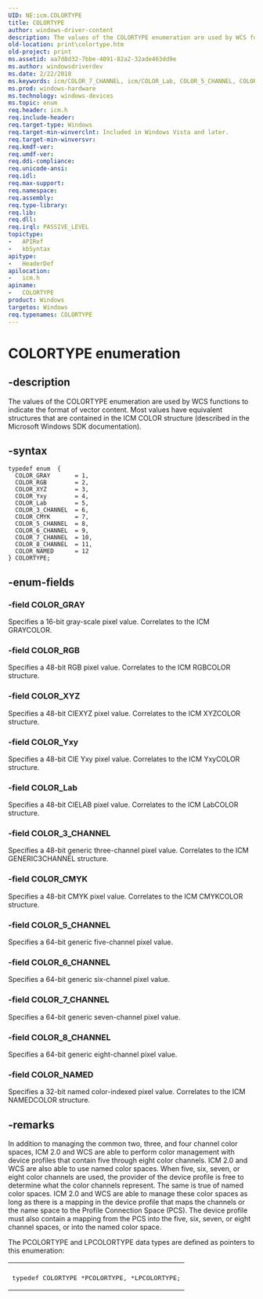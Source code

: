 ```yaml
---
UID: NE:icm.COLORTYPE
title: COLORTYPE
author: windows-driver-content
description: The values of the COLORTYPE enumeration are used by WCS functions to indicate the format of vector content. Most values have equivalent structures that are contained in the ICM COLOR structure (described in the Microsoft Windows SDK documentation).
old-location: print\colortype.htm
old-project: print
ms.assetid: aa7d8d32-7bbe-4091-82a2-32ade463dd9e
ms.author: windowsdriverdev
ms.date: 2/22/2018
ms.keywords: icm/COLOR_7_CHANNEL, icm/COLOR_Lab, COLOR_5_CHANNEL, COLOR_Lab, COLOR_GRAY, print.colortype, *PCOLORTYPE, icm/COLOR_3_CHANNEL, icm/COLOR_8_CHANNEL, icm/COLORTYPE, icm/COLOR_5_CHANNEL, icm/COLOR_Yxy, COLOR_RGB, COLOR_CMYK, COLORTYPE, COLOR_NAMED, icm/COLOR_CMYK, icm/COLOR_RGB, icm/COLOR_XYZ, COLOR_7_CHANNEL, icm/COLOR_6_CHANNEL, COLOR_6_CHANNEL, COLOR_3_CHANNEL, COLOR_Yxy, icm/COLOR_GRAY, COLORTYPE enumeration [Print Devices], icm/COLOR_NAMED, COLOR_8_CHANNEL, colorfnc_95cb2087-57a1-4d10-87b0-d90cd4da2f57.xml, COLOR_XYZ
ms.prod: windows-hardware
ms.technology: windows-devices
ms.topic: enum
req.header: icm.h
req.include-header: 
req.target-type: Windows
req.target-min-winverclnt: Included in Windows Vista and later.
req.target-min-winversvr: 
req.kmdf-ver: 
req.umdf-ver: 
req.ddi-compliance: 
req.unicode-ansi: 
req.idl: 
req.max-support: 
req.namespace: 
req.assembly: 
req.type-library: 
req.lib: 
req.dll: 
req.irql: PASSIVE_LEVEL
topictype:
-	APIRef
-	kbSyntax
apitype:
-	HeaderDef
apilocation:
-	icm.h
apiname:
-	COLORTYPE
product: Windows
targetos: Windows
req.typenames: COLORTYPE
---
```


# COLORTYPE enumeration


## -description


The values of the COLORTYPE enumeration are used by WCS functions to indicate the format of vector content. Most values have equivalent structures that are contained in the ICM COLOR structure (described in the Microsoft Windows SDK documentation).


## -syntax


````
typedef enum  { 
  COLOR_GRAY       = 1,
  COLOR_RGB        = 2,
  COLOR_XYZ        = 3,
  COLOR_Yxy        = 4,
  COLOR_Lab        = 5,
  COLOR_3_CHANNEL  = 6,
  COLOR_CMYK       = 7,
  COLOR_5_CHANNEL  = 8,
  COLOR_6_CHANNEL  = 9,
  COLOR_7_CHANNEL  = 10,
  COLOR_8_CHANNEL  = 11,
  COLOR_NAMED      = 12
} COLORTYPE;
````


## -enum-fields




### -field COLOR_GRAY

Specifies a 16-bit gray-scale pixel value. Correlates to the ICM GRAYCOLOR.


### -field COLOR_RGB

Specifies a 48-bit RGB pixel value. Correlates to the ICM RGBCOLOR structure.


### -field COLOR_XYZ

Specifies a 48-bit CIEXYZ pixel value. Correlates to the ICM XYZCOLOR structure.


### -field COLOR_Yxy

Specifies a 48-bit CIE Yxy pixel value. Correlates to the ICM YxyCOLOR structure.


### -field COLOR_Lab

Specifies a 48-bit CIELAB pixel value. Correlates to the ICM LabCOLOR structure.


### -field COLOR_3_CHANNEL

Specifies a 48-bit generic three-channel pixel value. Correlates to the ICM GENERIC3CHANNEL structure.


### -field COLOR_CMYK

Specifies a 48-bit CMYK pixel value. Correlates to the ICM CMYKCOLOR structure.


### -field COLOR_5_CHANNEL

Specifies a 64-bit generic five-channel pixel value.


### -field COLOR_6_CHANNEL

Specifies a 64-bit generic six-channel pixel value.


### -field COLOR_7_CHANNEL

Specifies a 64-bit generic seven-channel pixel value.


### -field COLOR_8_CHANNEL

Specifies a 64-bit generic eight-channel pixel value.


### -field COLOR_NAMED

Specifies a 32-bit named color-indexed pixel value. Correlates to the ICM NAMEDCOLOR structure.


## -remarks



In addition to managing the common two, three, and four channel color spaces, ICM 2.0 and WCS are able to perform color management with device profiles that contain five through eight color channels. ICM 2.0 and WCS are also able to use named color spaces. When five, six, seven, or eight color channels are used, the provider of the device profile is free to determine what the color channels represent. The same is true of named color spaces. ICM 2.0 and WCS are able to manage these color spaces as long as there is a mapping in the device profile that maps the channels or the name space to the Profile Connection Space (PCS). The device profile must also contain a mapping from the PCS into the five, six, seven, or eight channel spaces, or into the named color space.

The PCOLORTYPE and LPCOLORTYPE data types are defined as pointers to this enumeration:

<div class="code"><span codelanguage=""><table>
<tr>
<th></th>
</tr>
<tr>
<td>
<pre>typedef COLORTYPE *PCOLORTYPE, *LPCOLORTYPE;</pre>
</td>
</tr>
</table></span></div>


